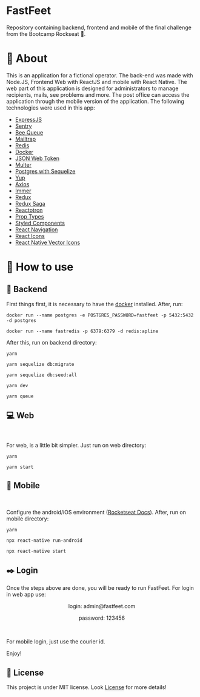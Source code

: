 <h1> FastFeet </h1>

Repository containing backend, frontend and mobile of the final challenge from the Bootcamp Rockseat :rocket:.


# :page_with_curl: About

<p>This is an application for a fictional operator. The back-end was made with Node.JS, Frontend Web with ReactJS and mobile with React Native. The web part of this application is designed for administrators to manage recipients, mails, see problems and more. The post office can access the application through the mobile version of the application. The following technologies were used in this app: </p>

<ul>
  <a href="https://classic.yarnpkg.com/pt-BR/package/express"><li>ExpressJS</li></a>
  <a href="https://sentry.io/organizations/ilgssonbraga/issues/"><li>Sentry</li></a>
  <a href="https://github.com/bee-queue/bee-queue"><li>Bee Queue</li></a>
  <a href="https://mailtrap.io/"><li>Mailtrap</li></a>
  <a href="https://classic.yarnpkg.com/pt-BR/package/redis"><li>Redis</li></a>
  <a href="https://www.docker.com/"><li>Docker</li></a>
  <a href="https://classic.yarnpkg.com/pt-BR/package/jsonwebtoken"><li>JSON Web Token</li></a>
  <a href="https://classic.yarnpkg.com/pt-BR/package/multer"><li>Multer</li></a>
  <a href="https://classic.yarnpkg.com/pt-BR/package/sequelize"><li>Postgres with Sequelize</li></a>
  <a href="https://classic.yarnpkg.com/pt-BR/package/yup"><li>Yup</li></a>
  <a href="https://classic.yarnpkg.com/pt-BR/package/axios"><li>Axios</li></a>
  <a href="https://classic.yarnpkg.com/pt-BR/package/immer"><li>Immer</li></a>
  <a href="https://classic.yarnpkg.com/pt-BR/package/redux"><li>Redux</li></a>
  <a href="https://classic.yarnpkg.com/pt-BR/package/redux-saga"><li>Redux Saga</li></a>
  <a href="https://classic.yarnpkg.com/pt-BR/package/reactotron-react-js"><li>Reactotron</li></a>
  <a href="https://classic.yarnpkg.com/pt-BR/package/prop-types"><li>Prop Types</li></a>
  <a href="https://classic.yarnpkg.com/pt-BR/package/styled-components"><li>Styled Components</li></a>
  <a href="https://classic.yarnpkg.com/pt-BR/package/react-navigation"><li>React Navigation</li></a>
  <a href="https://classic.yarnpkg.com/pt-BR/package/react-icons"><li>React Icons</li></a>
  <a href="https://classic.yarnpkg.com/pt-BR/package/react-native-vector-icons"><li>React Native Vector Icons</li></a>
</ul>


# :hammer: How to use

## :green_book: Backend

<p> First things first, it is necessary to have the <a href="https://www.docker.com/">docker</a> installed. After, run: </p>

``docker run --name postgres -e POSTGRES_PASSWORD=fastfeet -p 5432:5432 -d postgres
``

``docker run --name fastredis -p 6379:6379 -d redis:apline
``
<br/>
<p>After this, run on backend directory: </p>

``yarn
``

``yarn sequelize db:migrate
``

``yarn sequelize db:seed:all
``

``yarn dev
``

``yarn queue
``

## :computer: Web

<br/>
<p>For web, is a little bit simpler. Just run on web directory: </p>

``yarn
``

``yarn start
``

## :iphone: Mobile

<br/>
<p>Configure the android/iOS environment (<a href="https://docs.rocketseat.dev/ambiente-react-native/introducao">Rocketseat Docs</a>). After, run on mobile directory: </p>

``yarn
``

``npx react-native run-android
``

``npx react-native start
``
<br/>

## :black_nib: Login

<p>Once the steps above are done, you will be ready to run FastFeet. For login in web app use:</p>
<p align="center">login: admin@fastfeet.com</p>
<p align="center">password: 123456</p>

<br/>

<p>For mobile login, just use the courier id.</p>

<p>Enjoy!</p>

## :memo: License

This project is under MIT license. Look [License](LICENSE.md) for more details!


